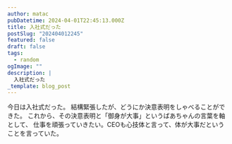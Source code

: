 ```yaml
---
author: matac
pubDatetime: 2024-04-01T22:45:13.000Z
title: 入社式だった
postSlug: "202404012245"
featured: false
draft: false
tags:
  - random
ogImage: ""
description: |
  入社式だった
_template: blog_post
---
```


今日は入社式だった。
結構緊張したが、どうにか決意表明をしゃべることができた。
これから、その決意表明と「御身が大事」というばあちゃんの言葉を軸として、
仕事を頑張っていきたい。CEOも心技体と言って、体が大事だということを言っていた。
